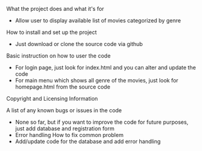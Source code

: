 What the project does and what it's for
  - Allow user to display available list of movies categorized by genre

How to install and set up the project
  - Just download or clone the source code via github

Basic instruction on how to user the code
  - For login page, just look for index.html and you can alter and update the code
  - For main menu which shows all genre of the movies, just look for homepage.html from the source code
  
Copyright and Licensing Information

A list of any known bugs or issues in the code 
  - None so far, but if you want to improve the code for future purposes, just add database and registration form
  - Error handling
How to fix common problem
  - Add/update code for the database and add error handling

